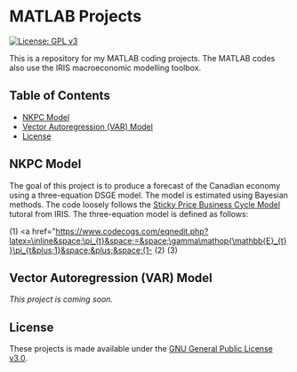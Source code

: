 # MATLAB Projects
[![License: GPL v3](https://img.shields.io/badge/License-GPLv3-blue.svg)](https://www.gnu.org/licenses/gpl-3.0)

This is a repository for my MATLAB coding projects. The MATLAB codes also use the IRIS macroeconomic modelling toolbox.

## Table of Contents
- [NKPC Model](#NKPC-Model)
- [Vector Autoregression (VAR) Model](#Vector-Autoregression-(VAR)-Model)
- [License](#License)

## NKPC Model <a name="NKPC-Model"></a>
The goal of this project is to produce a forecast of the Canadian economy using a three-equation DSGE model. The model is estimated using Bayesian methods. The code loosely follows the [Sticky Price Business Cycle Model](https://iris.igpmn.org/docs/tutorials/) tutoral from IRIS. The three-equation model is defined as follows:

(1) <a href="https://www.codecogs.com/eqnedit.php?latex=\inline&space;\pi_{t}&space;=&space;\gamma\mathop{\mathbb{E}_{t}}\pi_{t&plus;1}&space;&plus;&space;(1-
(2)
(3)

## Vector Autoregression (VAR) Model <a name="Vector-Autoregression-(VAR)-Model"></a>
*This project is coming soon.*

## License <a name="License"></a>
These projects is made available under the [GNU General Public License v3.0](https://www.gnu.org/licenses/gpl-3.0.en.html).
